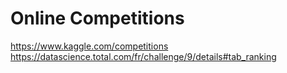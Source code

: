 # Online Competitions

https://www.kaggle.com/competitions
https://datascience.total.com/fr/challenge/9/details#tab_ranking
